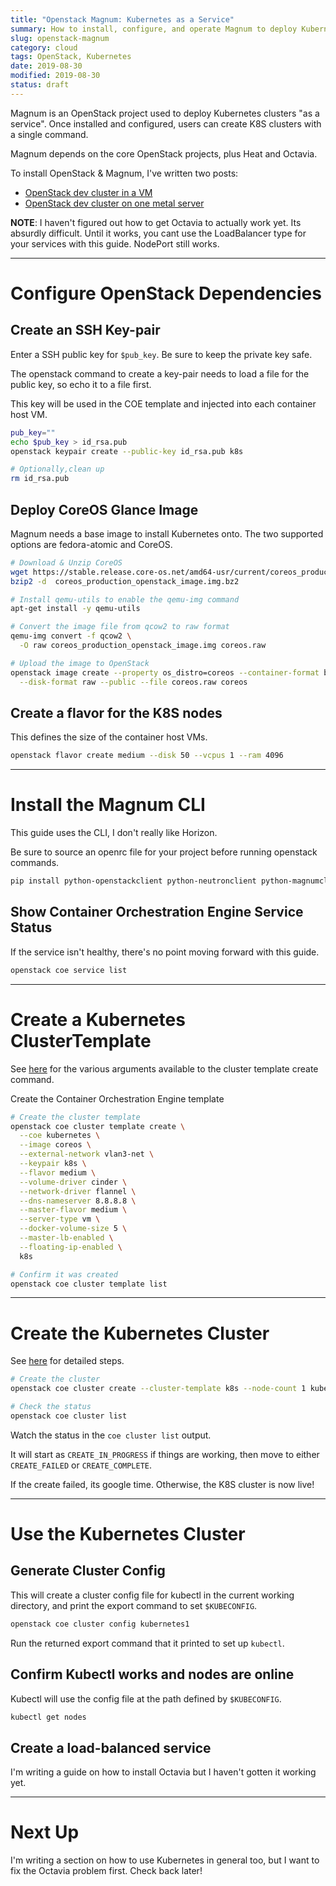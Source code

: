 ```yaml
---
title: "Openstack Magnum: Kubernetes as a Service"
summary: How to install, configure, and operate Magnum to deploy Kubernetes
slug: openstack-magnum
category: cloud
tags: OpenStack, Kubernetes
date: 2019-08-30
modified: 2019-08-30
status: draft
---
```



Magnum is an OpenStack project used to deploy Kubernetes clusters "as a
service". Once installed and configured, users can create K8S clusters with a
single command.

Magnum depends on the core OpenStack projects, plus Heat and Octavia.


To install OpenStack & Magnum, I've written two posts:

- [OpenStack dev cluster in a VM](/openstack-1-vm-ka-aio.html)
- [OpenStack dev cluster on one metal server](/openstack-3-metal-ka-aio.html)


**NOTE**: I haven't figured out how to get Octavia to actually work yet. Its
absurdly difficult. Until it works, you cant use the LoadBalancer type for your
services with this guide. NodePort still works.


---


# Configure OpenStack Dependencies


## Create an SSH Key-pair

Enter a SSH public key for `$pub_key`. Be sure to keep the private key safe.

The openstack command to create a key-pair needs to load a file for the
public key, so echo it to a file first.

This key will be used in the COE template and injected into each container
host VM.

```bash
pub_key=""
echo $pub_key > id_rsa.pub
openstack keypair create --public-key id_rsa.pub k8s

# Optionally,clean up
rm id_rsa.pub
```


## Deploy CoreOS Glance Image

Magnum needs a base image to install Kubernetes onto.
The two supported options are fedora-atomic and CoreOS.

```bash
# Download & Unzip CoreOS
wget https://stable.release.core-os.net/amd64-usr/current/coreos_production_openstack_image.img.bz2
bzip2 -d  coreos_production_openstack_image.img.bz2

# Install qemu-utils to enable the qemu-img command
apt-get install -y qemu-utils

# Convert the image file from qcow2 to raw format
qemu-img convert -f qcow2 \
  -O raw coreos_production_openstack_image.img coreos.raw

# Upload the image to OpenStack
openstack image create --property os_distro=coreos --container-format bare \
  --disk-format raw --public --file coreos.raw coreos
```


## Create a flavor for the K8S nodes

This defines the size of the container host VMs.

```bash
openstack flavor create medium --disk 50 --vcpus 1 --ram 4096
```


---



# Install the Magnum CLI
This guide uses the CLI, I don't really like Horizon.

Be sure to source an openrc file for your project before running openstack
commands.

```bash
pip install python-openstackclient python-neutronclient python-magnumclient
```

## Show Container Orchestration Engine Service Status
If the service isn't healthy, there's no point moving forward with this guide.

```bash
openstack coe service list
```


---



# Create a Kubernetes ClusterTemplate

See [here](https://docs.openstack.org/magnum/latest/user/#overview) for the
various arguments available to the cluster template create command.

Create the Container Orchestration Engine template

```bash
# Create the cluster template
openstack coe cluster template create \
  --coe kubernetes \
  --image coreos \
  --external-network vlan3-net \
  --keypair k8s \
  --flavor medium \
  --volume-driver cinder \
  --network-driver flannel \
  --dns-nameserver 8.8.8.8 \
  --master-flavor medium \
  --server-type vm \
  --docker-volume-size 5 \
  --master-lb-enabled \
  --floating-ip-enabled \
  k8s

# Confirm it was created
openstack coe cluster template list
```


---


# Create the Kubernetes Cluster

See [here](https://docs.openstack.org/magnum/latest/install/launch-instance.html)
for detailed steps.

```bash
# Create the cluster
openstack coe cluster create --cluster-template k8s --node-count 1 kubernetes1

# Check the status
openstack coe cluster list
```

Watch the status in the `coe cluster list` output.

It will start as `CREATE_IN_PROGRESS` if things are working, then move to
either `CREATE_FAILED` or `CREATE_COMPLETE`.

If the create failed, its google time. Otherwise, the K8S cluster is now live!


---


# Use the Kubernetes Cluster


## Generate Cluster Config

This will create a cluster config file for kubectl in the current working
directory, and print the export command to set `$KUBECONFIG`.

```bash
openstack coe cluster config kubernetes1
```

Run the returned export command that it printed to set up `kubectl`.


## Confirm Kubectl works and nodes are online

Kubectl will use the config file at the path defined by `$KUBECONFIG`.

```bash
kubectl get nodes
```


## Create a load-balanced service

I'm writing a guide on how to install Octavia but I haven't gotten it working
yet.



---


# Next Up

I'm writing a section on how to use Kubernetes in general too, but I want to
fix the Octavia problem first. Check back later!
